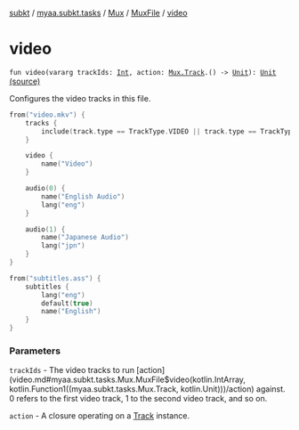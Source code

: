 [subkt](../../../index.md) / [myaa.subkt.tasks](../../index.md) / [Mux](../index.md) / [MuxFile](index.md) / [video](./video.md)

# video

`fun video(vararg trackIds: `[`Int`](https://kotlinlang.org/api/latest/jvm/stdlib/kotlin/-int/index.html)`, action: `[`Mux.Track`](../-track/index.md)`.() -> `[`Unit`](https://kotlinlang.org/api/latest/jvm/stdlib/kotlin/-unit/index.html)`): `[`Unit`](https://kotlinlang.org/api/latest/jvm/stdlib/kotlin/-unit/index.html) [(source)](https://github.com/Myaamori/SubKt/blob/0.1.10/src/main/kotlin/myaa/subkt/tasks/muxtask.kt#L409)

Configures the video tracks in this file.

``` kotlin
from("video.mkv") {
    tracks {
        include(track.type == TrackType.VIDEO || track.type == TrackType.AUDIO)
    }

    video {
        name("Video")
    }

    audio(0) {
        name("English Audio")
        lang("eng")
    }

    audio(1) {
        name("Japanese Audio")
        lang("jpn")
    }
}

from("subtitles.ass") {
    subtitles {
        lang("eng")
        default(true)
        name("English")
    }
}
```

### Parameters

`trackIds` - The video tracks to run [action](video.md#myaa.subkt.tasks.Mux.MuxFile$video(kotlin.IntArray, kotlin.Function1((myaa.subkt.tasks.Mux.Track, kotlin.Unit)))/action) against.
0 refers to the first video track, 1 to the second video track, and so on.

`action` - A closure operating on a [Track](../-track/index.md) instance.